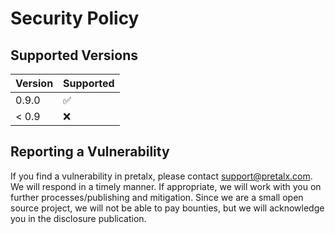 # Security Policy

## Supported Versions

| Version | Supported |
| ------- | --------- |
| 0.9.0   | ✅        |
| < 0.9   | ❌        |

## Reporting a Vulnerability

If you find a vulnerability in pretalx, please contact [support@pretalx.com](mailto:support@pretalx.com). We will
respond in a timely manner. If appropriate, we will work with you on further processes/publishing and mitigation.
Since we are a small open source project, we will not be able to pay bounties, but we will acknowledge you in the
disclosure publication.
